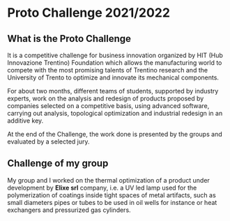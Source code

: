 # Proto Challenge 2021/2022

## What is the Proto Challenge

It is a competitive challenge for business innovation organized by HIT (Hub Innovazione Trentino) Foundation which allows the manufacturing world to compete with the most promising talents of Trentino research and the University of Trento to optimize and innovate its mechanical components.

For about two months, different teams of students, supported by industry experts, work on the analysis and redesign of products proposed by companies selected on a competitive basis, using advanced software, carrying out analysis, topological optimization and industrial redesign in an additive key.

At the end of the Challenge, the work done is presented by the groups and evaluated by a selected jury.

## Challenge of my group

My group and I worked on the thermal optimization of a product under development by **Elixe srl** company, i.e. a UV led lamp used for the polymerization of
coatings inside tight spaces of metal artifacts, such as small diameters pipes or tubes to be used in oil wells for instance or heat exchangers and pressurized gas cylinders.
